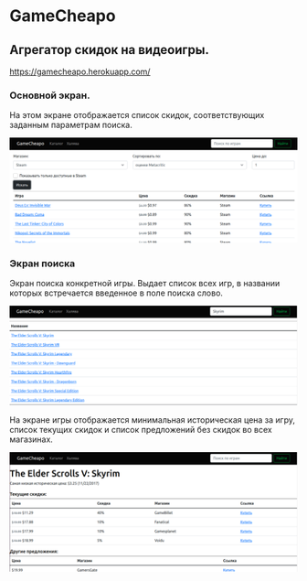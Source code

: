 # GameCheapo

## Агрегатор скидок на видеоигры.

https://gamecheapo.herokuapp.com/

### Основной экран.

На этом экране отображается список скидок, соответствующих заданным параметрам поиска.

![Основной экран](https://github.com/AbdrakhmanovT/GameCheapo/blob/master/readme/browse.png)

### Экран поиска

Экран поиска конкретной игры. Выдает список всех игр, в названии которых встречается введенное в поле поиска слово.

![Экран поиска](https://github.com/AbdrakhmanovT/GameCheapo/blob/master/readme/searchList.png)

На экране игры отображается минимальная историческая цена за игру, список текущих скидок и список предложений без скидок во всех магазинах.

![Информация об игре](https://github.com/AbdrakhmanovT/GameCheapo/blob/master/readme/searchInfo.png)
